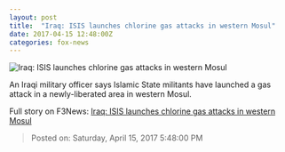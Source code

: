 ```yaml
---
layout: post
title:  "Iraq: ISIS launches chlorine gas attacks in western Mosul"
date: 2017-04-15 12:48:00Z
categories: fox-news
---
```


![Iraq: ISIS launches chlorine gas attacks in western Mosul](http://www.foxnews.com/content/dam/fox-news/logo/og-fn-foxnews.jpg)

An Iraqi military officer says Islamic State militants have launched a gas attack in a newly-liberated area in western Mosul.


Full story on F3News: [Iraq: ISIS launches chlorine gas attacks in western Mosul](http://www.f3nws.com/n/BVzNaF)

> Posted on: Saturday, April 15, 2017 5:48:00 PM
